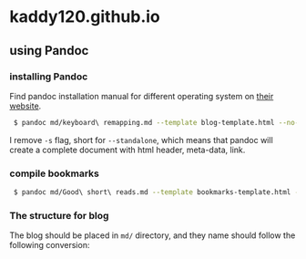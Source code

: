 # kaddy120.github.io

## using Pandoc

### installing Pandoc

Find pandoc installation manual for different operating system 
on [their website](https://pandoc.org/installing.html#windows).

```bash
 $ pandoc md/keyboard\ remapping.md --template blog-template.html --no-highlight --from gfm -o blogs/output.html
```

I remove `-s` flag, short for `--standalone`, which means that pandoc will create a complete document with html header, meta-data, link. 

### compile bookmarks

```bash
 $ pandoc md/Good\ short\ reads.md --template bookmarks-template.html --no-highlight --from gfm --metadata title="Bookmarks" -o bookmarks.html
```

### The structure for blog 

The blog should be placed in `md/` directory, and they name should follow the following conversion:
